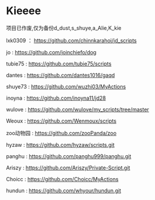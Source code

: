 # Kieeee


项目已作废,仅为备份d_dust,s_shuye,a_Alie,K_kie

lxk0309 ：  https://github.com/chinnkarahoi/jd_scripts

jo :   https://github.com/joinchiefo/dog

tubie75 : https://github.com/tubie75/scripts

dantes :  https://github.com/dantes1016/gaqd

shuye73  :  https://github.com/wuzhi03/MyActions

inoyna :   https://github.com/inoyna11/jd28

wulove :  https://github.com/wulove/my_scripts/tree/master

Weoux :   https://github.com/Wenmoux/scripts

zoo动物园 :   https://github.com/zooPanda/zoo

hyzaw  :  https://github.com/hyzaw/scripts.git

panghu :  https://github.com/panghu999/panghu.git

Ariszy :  https://github.com/Ariszy/Private-Script.git

Choicc  :   https://github.com/Choicc/MyActions

hundun :  https://github.com/whyour/hundun.git
